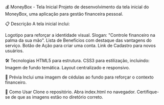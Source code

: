 💰 MoneyBox - Tela Inicial
Projeto de desenvolvimento da tela inicial do MoneyBox, uma aplicação para gestão financeira pessoal.

📋 Descrição
A tela inicial inclui:

Logotipo para reforçar a identidade visual.
Slogan: "Controle financeiro na palma da sua mão".
Lista de Benefícios com destaque das vantagens do serviço.
Botão de Ação para criar uma conta.
Link de Cadastro para novos usuários.

🛠️ Tecnologias
HTML5 para estrutura.
CSS3 para estilização, incluindo:
Imagem de fundo temática.
Layout centralizado e responsivo.

📸 Prévia
Inclui uma imagem de cédulas ao fundo para reforçar o contexto financeiro.

🚀 Como Usar
Clone o repositório.
Abra index.html no navegador.
Certifique-se de que as imagens estão no diretório correto.
